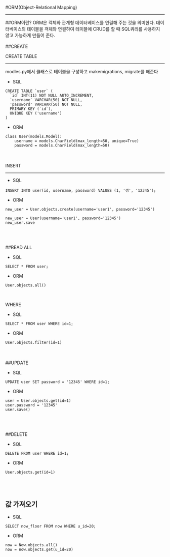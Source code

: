 #ORM(Object-Relational Mapping)

-------------------------------------

##ORM이란?
ORM은 객체와 관계형 데이터베이스를 연결해 주는 것을 의미한다.
데이터베이스의 테이블을 객체와 연결하여 테이블에 CRUD를 할 때 SQL쿼리를 사용하지 않고 가능하게 만들어 준다.
<br><br>
##CREATE

CREATE TABLE

---------------------

modles.py에서 클래스로 테이블을 구성하고 makemigrations, migrate를 해준다
* SQL
~~~
CREATE TABLE `user` (
  `id` INT(11) NOT NULL AUTO_INCREMENT,
  `username` VARCHAR(50) NOT NULL,
  'password' VARCHAR(50) NOT NULL,
  PRIMARY KEY (`id`),
  UNIQUE KEY ('username')
)
~~~
* ORM
~~~
class User(models.Model):
    username = models.CharField(max_length=50, unique=True)
    password = models.CharField(max_length=50)
~~~
<br><br>
INSERT

------------------------------
* SQL
~~~
INSERT INTO user(id, username, password) VALUES (1, '갱', '12345');
~~~
* ORM
~~~
new_user = User.objects.create(username='user1', password='12345')
~~~
~~~
new_user = User(username='user1', password='12345')
new_user.save
~~~

<br><br>

##READ
ALL
* SQL
~~~
SELECT * FROM user;
~~~
* ORM
~~~
User.objects.all()
~~~
<br>

WHERE
* SQL
~~~
SELECT * FROM user WHERE id=1;
~~~
* ORM
~~~
User.objects.filter(id=1)
~~~
<br><br>
##UPDATE
* SQL
~~~
UPDATE user SET password = '12345' WHERE id=1;
~~~

* ORM
~~~
user = User.objects.get(id=1)
user.password = '12345'
user.save()
~~~
<br><br>

##DELETE
* SQL
~~~
DELETE FROM user WHERE id=1;
~~~

* ORM
~~~
User.objects.get(id=1)
~~~
<br><br>

## 값 가져오기
* SQL
~~~
SELECT now_floor FROM now WHERE u_id=20;
~~~

* ORM
~~~
now = Now.objects.all()
now = now.objects.get(u_id=20)
~~~


